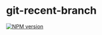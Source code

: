 # git-recent-branch

[![NPM version](https://img.shields.io/npm/v/@banjoanton/git-recent-branch?color=%23c53635&label=%20)](https://www.npmjs.com/package/git-recent-branch)
